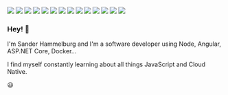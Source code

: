 ![](https://img.shields.io/badge/OS-Windows-informational?style=flats&logo=windows&logoColor=white&color=3498db)
![](https://img.shields.io/badge/Shell-WSL2-informational?style=flat&logo=ubuntu&logoColor=white&color=3498db)
![](https://img.shields.io/badge/Editor-Visual_Studio_Code-informational?style=flat&logo=visual-studio-code&logoColor=white&color=3498db)
![](https://img.shields.io/badge/Platform-Node.js-informational?style=flat&logo=node.js&logoColor=white&color=3498db)
![](https://img.shields.io/badge/Platform-.NET_Core-informational?style=flat&logo=.net&logoColor=white&color=3498db)
![](https://img.shields.io/badge/Framework-GraphQL-informational?style=flat&logo=graphql&logoColor=white&color=3498db)
![](https://img.shields.io/badge/Framework-Angular-informational?style=flat&logo=angular&logoColor=white&color=3498db)
![](https://img.shields.io/badge/Library-RxJS-informational?style=flat&logo=reactivex&logoColor=white&color=3498db)
![](https://img.shields.io/badge/Code-JavaScript-informational?style=flat&logo=javascript&logoColor=white&color=3498db)
![](https://img.shields.io/badge/Code-C%23-informational?style=flat&logo=c-sharp&logoColor=white&color=3498db)
![](https://img.shields.io/badge/Tools-Docker-informational?style=flat&logo=docker&logoColor=white&color=3498db)
![](https://img.shields.io/badge/Tools-GitHub_Actions-informational?style=flat&logo=github-actions&logoColor=white&color=3498db)
![](https://img.shields.io/badge/Serverless-Azure_Functions-informational?style=flat&logo=azure-functions&logoColor=white&color=3498db)
![](https://img.shields.io/badge/Cloud-Microsoft_Azure-informational?style=flat&logo=microsoft-azure&logoColor=white&color=3498db)

### Hey! 👋
I'm Sander Hammelburg and I'm a software developer using Node, Angular, ASP.NET Core, Docker...

<!-- I started my web development career with ASP.NET/C#, creating WebForms, MVC applications and Web APIs. After learing these technologies, I started using Angular.js 1.x and then moved onto Angular.

My preferred development stack/env/tools are Node/Express (REST), Angular, RxJS, WSL2, Docker and Azure!  -->
<!-- 
Who can say they're getting paid to have fun for a living... that's what developing software does for me!  

From .NET / C# to Node.js / JavaScript... finding the most enjoyable technologies and running with it! -->

I find myself constantly learning about all things JavaScript and Cloud Native.

😃


<!-- ![](https://img.shields.io/badge/Library-React-informational?style=flat&logo=react&logoColor=white&color=3498db) -->
<!-- ![](https://img.shields.io/badge/Tools-Visual_Studio-informational?style=flat&logo=visual-studio&logoColor=white&color=3498db) -->
<!-- ![](https://img.shields.io/badge/Tools-SQL_Server-informational?style=flat&logo=microsoft-sql-server&logoColor=white&color=3498db) -->

<!-- https://github.com/anuraghazra/github-readme-stats#demo
<a href="https://github.com/shammelburg">
  <img align="center" src="https://github-readme-stats.vercel.app/api/top-langs/?username=shammelburg&hide=html,css&title_color=ffffff&text_color=c9cacc&icon_color=2bbc8a&bg_color=1d1f21" />
</a>
<a href="https://github.com/shammelburg">
  <img align="center" src="https://github-readme-stats.vercel.app/api?username=shammelburg&show_icons=true&line_height=27&count_private=true&title_color=ffffff&text_color=c9cacc&icon_color=2bbc8a&bg_color=1d1f21" alt="Sander's GitHub Stats" />
</a>
 -->
